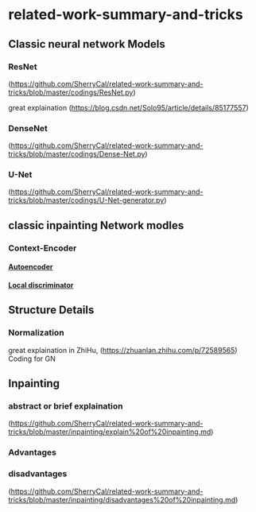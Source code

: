# related-work-summary-and-tricks
## Classic neural network Models
### ResNet 
(https://github.com/SherryCal/related-work-summary-and-tricks/blob/master/codings/ResNet.py)

great explaination (https://blog.csdn.net/Solo95/article/details/85177557)
### DenseNet 
(https://github.com/SherryCal/related-work-summary-and-tricks/blob/master/codings/Dense-Net.py)
### U-Net 
(https://github.com/SherryCal/related-work-summary-and-tricks/blob/master/codings/U-Net-generator.py)

## classic inpainting Network modles
### Context-Encoder
#### [Autoencoder](https://github.com/SherryCal/related-work-summary-and-tricks/blob/master/autoencoder/AE.md)
#### [Local discriminator](https://github.com/SherryCal/related-work-summary-and-tricks/blob/master/inpainting/Local%20discriminator(L-GAN).md)
## Structure Details
### Normalization
great explaination in ZhiHu, (https://zhuanlan.zhihu.com/p/72589565)
Coding for GN
## Inpainting
### abstract or brief explaination
(https://github.com/SherryCal/related-work-summary-and-tricks/blob/master/inpainting/explain%20of%20inpainting.md)
### Advantages
### disadvantages
(https://github.com/SherryCal/related-work-summary-and-tricks/blob/master/inpainting/disadvantages%20of%20inpainting.md)
